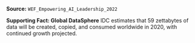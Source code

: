 **Source:** `WEF_Empowering_AI_Leadership_2022`

**Supporting Fact: Global DataSphere**
IDC estimates that 59 zettabytes of data will be created, copied, and consumed worldwide in 2020, with continued growth projected.

